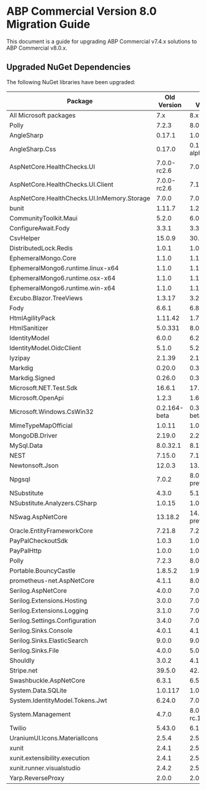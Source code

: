 # ABP Commercial Version 8.0 Migration Guide

This document is a guide for upgrading ABP Commercial v7.4.x solutions to ABP Commercial v8.0.x.

## Upgraded NuGet Dependencies

The following NuGet libraries have been upgraded:

| Package             | Old Version | New Version |
| ------------------- | ----------- | ----------- |
| All Microsoft packages | 7.x       | 8.x       |
| Polly | 7.2.3       | 8.0.0       |
| AngleSharp | 0.17.1       | 1.0.5       |
| AngleSharp.Css | 0.17.0       | 0.17.0-alpha-78       |
| AspNetCore.HealthChecks.UI | 7.0.0-rc2.6       | 7.0.2       |
| AspNetCore.HealthChecks.UI.Client | 7.0.0-rc2.6       | 7.1.0       |
| AspNetCore.HealthChecks.UI.InMemory.Storage | 7.0.0       | 7.0.0-rc2.6       |
| bunit | 1.11.7       | 1.23.9       |
| CommunityToolkit.Maui | 5.2.0       | 6.0.0       |
| ConfigureAwait.Fody | 3.3.1       | 3.3.2       |
| CsvHelper | 15.0.9       | 30.0.1       |
| DistributedLock.Redis | 1.0.1       | 1.0.2       |
| EphemeralMongo.Core | 1.1.0       | 1.1.3       |
| EphemeralMongo6.runtime.linux-x64 | 1.1.0       | 1.1.3       |
| EphemeralMongo6.runtime.osx-x64 | 1.1.0       | 1.1.3       |
| EphemeralMongo6.runtime.win-x64 | 1.1.0       | 1.1.3       |
| Excubo.Blazor.TreeViews | 1.3.17       | 3.2.3       |
| Fody | 6.6.1       | 6.8.0       |
| HtmlAgilityPack | 1.11.42       | 1.7.4       |
| HtmlSanitizer | 5.0.331       | 8.0.723       |
| IdentityModel | 6.0.0       | 6.2.0       |
| IdentityModel.OidcClient | 5.1.0       | 5.2.1       |
| Iyzipay | 2.1.39       | 2.1.55       |
| Markdig | 0.20.0       | 0.33.0       |
| Markdig.Signed | 0.26.0       | 0.33.0       |
| Microsoft.NET.Test.Sdk | 16.6.1       | 17.7.2       |
| Microsoft.OpenApi | 1.2.3       | 1.6.9       |
| Microsoft.Windows.CsWin32 | 0.2.164-beta       | 0.3.46-beta       |
| MimeTypeMapOfficial | 1.0.11       | 1.0.17       |
| MongoDB.Driver | 2.19.0       | 2.21.0       |
| MySql.Data | 8.0.32.1       | 8.1.0       |
| NEST | 7.15.0       | 7.17.5       |
| Newtonsoft.Json | 12.0.3       | 13.0.3       |
| Npgsql | 7.0.2       | 8.0.0-preview.4       |
| NSubstitute | 4.3.0       | 5.1.0       |
| NSubstitute.Analyzers.CSharp | 1.0.15       | 1.0.16       |
| NSwag.AspNetCore | 13.18.2       | 14.0.0-preview008       |
| Oracle.EntityFrameworkCore | 7.21.8       | 7.21.9       |
| PayPalCheckoutSdk | 1.0.3       | 1.0.4       |
| PayPalHttp | 1.0.0       | 1.0.1       |
| Polly | 7.2.3       | 8.0.0       |
| Portable.BouncyCastle | 1.8.5.2       | 1.9.0       |
| prometheus-net.AspNetCore | 4.1.1       | 8.0.1       |
| Serilog.AspNetCore | 4.0.0       | 7.0.0       |
| Serilog.Extensions.Hosting | 3.0.0       | 7.0.0       |
| Serilog.Extensions.Logging | 3.1.0       | 7.0.0       |
| Serilog.Settings.Configuration | 3.4.0       | 7.0.1       |
| Serilog.Sinks.Console | 4.0.1       | 4.1.0       |
| Serilog.Sinks.ElasticSearch | 9.0.0       | 9.0.3       |
| Serilog.Sinks.File | 4.0.0       | 5.0.0       |
| Shouldly | 3.0.2       | 4.1.0       |
| Stripe.net | 39.5.0       | 42.8.0       |
| Swashbuckle.AspNetCore | 6.3.1       | 6.5.0       |
| System.Data.SQLite | 1.0.117       | 1.0.118       |
| System.IdentityModel.Tokens.Jwt | 6.24.0       | 7.0.2       |
| System.Management | 4.7.0       | 8.0.0-rc.1.*       |
| Twilio | 5.43.0       | 6.14.1       |
| UraniumUI.Icons.MaterialIcons | 2.5.4       | 2.5.6       |
| xunit | 2.4.1       | 2.5.1       |
| xunit.extensibility.execution | 2.4.1       | 2.5.1       |
| xunit.runner.visualstudio | 2.4.2       | 2.5.1       |
| Yarp.ReverseProxy | 2.0.0       | 2.0.1       |

